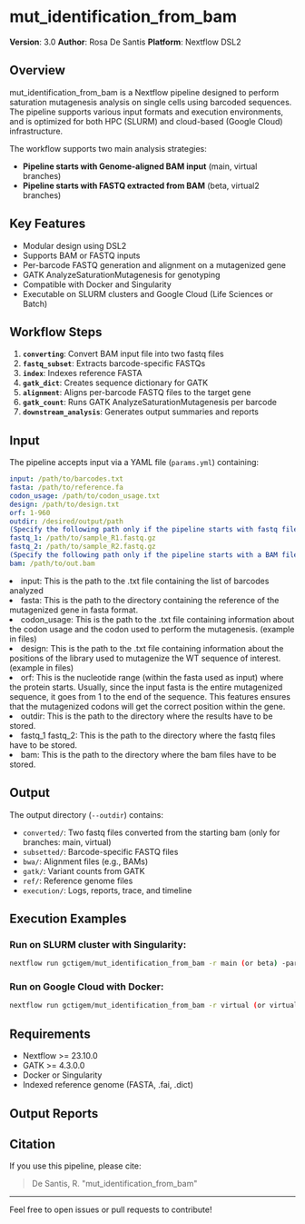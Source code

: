 # mut_identification_from_bam

**Version**: 3.0
**Author**: Rosa De Santis
**Platform**: Nextflow DSL2

## Overview

mut_identification_from_bam is a Nextflow pipeline designed to perform saturation mutagenesis analysis on single cells using barcoded sequences. The pipeline supports various input formats and execution environments, and is optimized for both HPC (SLURM) and cloud-based (Google Cloud) infrastructure.

The workflow supports two main analysis strategies:

* **Pipeline starts with Genome-aligned BAM input** (main, virtual branches)
* **Pipeline starts with FASTQ extracted from BAM** (beta, virtual2 branches)

## Key Features

* Modular design using DSL2
* Supports BAM or FASTQ inputs
* Per-barcode FASTQ generation and alignment on a mutagenized gene
* GATK AnalyzeSaturationMutagenesis for genotyping
* Compatible with Docker and Singularity
* Executable on SLURM clusters and Google Cloud (Life Sciences or Batch)

## Workflow Steps

1. **`converting`**: Convert BAM input file into two fastq files
2. **`fastq_subset`**: Extracts barcode-specific FASTQs
3. **`index`**: Indexes reference FASTA
4. **`gatk_dict`**: Creates sequence dictionary for GATK
5. **`alignment`**: Aligns per-barcode FASTQ files to the target gene
6. **`gatk_count`**: Runs GATK AnalyzeSaturationMutagenesis per barcode
7. **`downstream_analysis`**: Generates output summaries and reports

## Input

The pipeline accepts input via a YAML file (`params.yml`) containing:

```yaml
input: /path/to/barcodes.txt 
fasta: /path/to/reference.fa
codon_usage: /path/to/codon_usage.txt
design: /path/to/design.txt
orf: 1-960
outdir: /desired/output/path
(Specify the following path only if the pipeline starts with fastq files, branches: beta, virtual2)
fastq_1: /path/to/sample_R1.fastq.gz
fastq_2: /path/to/sample_R2.fastq.gz
(Specify the following path only if the pipeline starts with a BAM file, branches: main, virtual)
bam: /path/to/out.bam
```
<li>input: This is the path to the .txt file containing the list of barcodes analyzed </li>
<li>fasta: This is the path to the directory containing the reference of the mutagenized gene in fasta format.</li>
<li>codon_usage: This is the path to the .txt file containing information about the codon usage and the codon used to perform the mutagenesis. (example in files) </li>
<li>design: This is the path to the .txt file containing information about the positions of the library used to mutagenize the WT sequence of interest. (example in files) </li>
<li>orf: This is the nucleotide range (within the fasta used as input) where the protein starts. Usually, since the input fasta is the entire mutagenized sequence, it goes from 1 to the end of the sequence. This features ensures that the mutagenized codons will get the correct position within the gene.</li>
<li>outdir: This is the path to the directory where the results have to be stored.</li>
<li>fastq_1 fastq_2: This is the path to the directory where the fastq files have to be stored.</li>
<li>bam: This is the path to the directory where the bam files have to be stored.</li>


## Output

The output directory (`--outdir`) contains:
* `converted/`: Two fastq files converted from the starting bam (only for branches: main, virtual)
* `subsetted/`: Barcode-specific FASTQ files
* `bwa/`: Alignment files (e.g., BAMs)
* `gatk/`: Variant counts from GATK
* `ref/`: Reference genome files
* `execution/`: Logs, reports, trace, and timeline

## Execution Examples

### Run on SLURM cluster with Singularity:

```bash
nextflow run gctigem/mut_identification_from_bam -r main (or beta) -params-file params.yml
```

### Run on Google Cloud with Docker:

```bash
nextflow run gctigem/mut_identification_from_bam -r virtual (or virtual2) -params-file params.yml -profile docker,workbench -w /path/to/workdir/work --outdir /path/to/outdir/results_scram_04/ 
```

## Requirements

* Nextflow >= 23.10.0
* GATK >= 4.3.0.0
* Docker or Singularity
* Indexed reference genome (FASTA, .fai, .dict)

## Output Reports


## Citation

If you use this pipeline, please cite:

> De Santis, R. "mut_identification_from_bam"
---

Feel free to open issues or pull requests to contribute!
